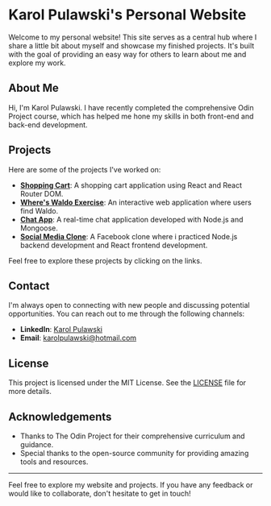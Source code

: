 # Karol Pulawski's Personal Website

Welcome to my personal website! This site serves as a central hub where I share a little bit about myself and showcase my finished projects. It's built with the goal of providing an easy way for others to learn about me and explore my work.

## About Me

Hi, I'm Karol Pulawski. I have recently completed the comprehensive Odin Project course, which has helped me hone my skills in both front-end and back-end development.

## Projects

Here are some of the projects I've worked on:

- **[Shopping Cart](https://classy-travesseiro-d11180.netlify.app/)**: A shopping cart application using React and React Router DOM.
- **[Where's Waldo Exercise](https://where-is-character.netlify.app/)**: An interactive web application where users find Waldo.
- **[Chat App](https://bluinside-my-chat.netlify.app/)**: A real-time chat application developed with Node.js and Mongoose.
- **[Social Media Clone](https://odin-book-blueinside.netlify.app/)**: A Facebook clone where i practiced Node.js backend development and React frontend development.

Feel free to explore these projects by clicking on the links.

## Contact

I'm always open to connecting with new people and discussing potential opportunities. You can reach out to me through the following channels:

- **LinkedIn**: [Karol Pulawski](https://www.linkedin.com/in/karol-pulawski-66712b1b6/)
- **Email**: [karolpulawski@hotmail.com](karolpulawski@hotmail.com)

## License

This project is licensed under the MIT License. See the [LICENSE](https://opensource.org/license/mit) file for more details.

## Acknowledgements

- Thanks to The Odin Project for their comprehensive curriculum and guidance.
- Special thanks to the open-source community for providing amazing tools and resources.

---

Feel free to explore my website and projects. If you have any feedback or would like to collaborate, don't hesitate to get in touch!
